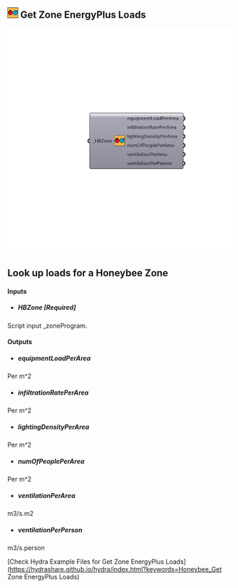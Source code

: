 ## ![](../../images/icons/Get_Zone_EnergyPlus_Loads.png) Get Zone EnergyPlus Loads

![](../../images/components/Get_Zone_EnergyPlus_Loads.png)

Look up loads for a Honeybee Zone
 -
 

#### Inputs
* ##### HBZone [Required]
Script input _zoneProgram.

#### Outputs
* ##### equipmentLoadPerArea
Per m^2
* ##### infiltrationRatePerArea
Per m^2
* ##### lightingDensityPerArea
Per m^2
* ##### numOfPeoplePerArea
Per m^2
* ##### ventilationPerArea
m3/s.m2
* ##### ventilationPerPerson
m3/s.person


[Check Hydra Example Files for Get Zone EnergyPlus Loads](https://hydrashare.github.io/hydra/index.html?keywords=Honeybee_Get Zone EnergyPlus Loads)